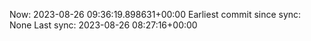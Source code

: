 Now: 2023-08-26 09:36:19.898631+00:00 Earliest commit since sync: None Last sync: 2023-08-26 08:27:16+00:00
